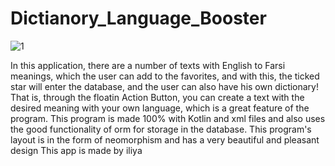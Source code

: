 # Dictianory_Language_Booster

![1](https://github.com/amoozeshbebin/Dictianory_Language_Booster/assets/93281649/bc6d0381-cc43-419b-b947-c71e8a2511ef)

In this application, there are a number of texts with English to Farsi meanings, which the user can add to the favorites, and with this, the ticked star will enter the database, and the user can also have his own dictionary! That is, through the floatin Action Button, you can create a text with the desired meaning with your own language, which is a great feature of the program.
This program is made 100% with Kotlin and xml files and also uses the good functionality of orm for storage in the database.
This program's layout is in the form of neomorphism and has a very beautiful and pleasant design
This app is made by iliya
